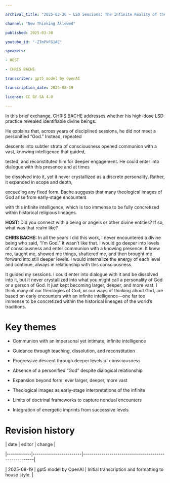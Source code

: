 ```yaml
---

archival_title: "2025-03-30 – LSD Sessions: The Infinite Reality of the Divine"

channel: "New Thinking Allowed"

published: 2025-03-30

youtube_id: "-ZTmPkFG1AE"

speakers:

- HOST

- CHRIS BACHE

transcriber: gpt5 model by OpenAI

transcription_date: 2025-08-19

license: CC BY-SA 4.0

---
```


In this brief exchange, CHRIS BACHE addresses whether his high-dose LSD practice revealed identifiable divine beings.

He explains that, across years of disciplined sessions, he did not meet a personified “God.” Instead, repeated

descents into subtler strata of consciousness opened communion with a vast, knowing intelligence that guided,

tested, and reconstituted him for deeper engagement. He could enter into dialogue with this presence and at times

be dissolved into it, yet it never crystallized as a discrete personality. Rather, it expanded in scope and depth,

exceeding any fixed form. Bache suggests that many theological images of God arise from early-stage encounters

with this infinite intelligence, which is too immense to be fully concretized within historical religious lineages.

**HOST:** Did you connect with a being or angels or other divine entities? If so, what was that realm like?

**CHRIS BACHE:** In all the years I did this work, I never encountered a divine being who said, “I’m God.” It wasn’t like that. I would go deeper into levels of consciousness and enter communion with a knowing presence. It knew me, taught me, showed me things, shattered me, and then brought me forward into still deeper levels. I would internalize the energy of each level and continue, always in relationship with this consciousness.

It guided my sessions. I could enter into dialogue with it and be dissolved into it, but it never crystallized into what you might call a personality of God or a person of God. It just kept becoming larger, deeper, and more vast. I think many of our theologies of God, or our ways of thinking about God, are based on early encounters with an infinite intelligence—one far too immense to be concretized within the historical lineages of the world’s traditions.

# Key themes

- Communion with an impersonal yet intimate, infinite intelligence

- Guidance through teaching, dissolution, and reconstitution

- Progressive descent through deeper levels of consciousness

- Absence of a personified “God” despite dialogical relationship

- Expansion beyond form: ever larger, deeper, more vast

- Theological images as early-stage interpretations of the infinite

- Limits of doctrinal frameworks to capture nondual encounters

- Integration of energetic imprints from successive levels

# Revision history

| date | editor | change |

|------------|------------------------|------------------------------------------------------|

| 2025-08-19 | gpt5 model by OpenAI | Initial transcription and formatting to house style. |

